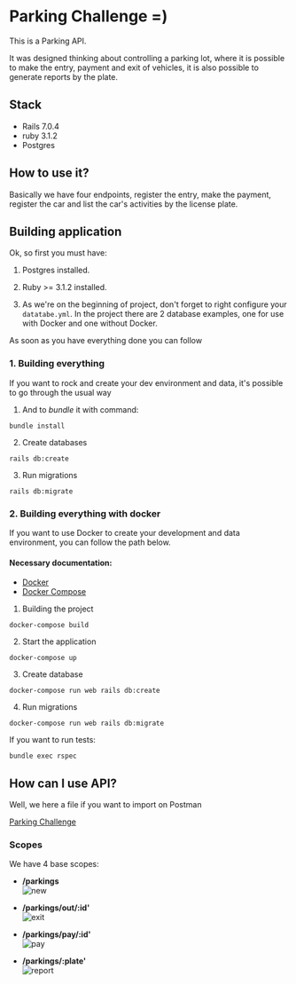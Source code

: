 # Parking Challenge =)

This is a Parking API.

It was designed thinking about controlling a parking lot, where it is possible to make the entry, payment and exit of vehicles, it is also possible to generate reports by the plate.

## Stack

- Rails 7.0.4
- ruby 3.1.2
- Postgres

## How to use it?

Basically we have four endpoints, register the entry, make the payment, register the car and list the car's activities by the license plate.

## Building application

Ok, so first you must have:

1. Postgres installed.

2. Ruby >= 3.1.2 installed.

3. As we're on the beginning of project, don't forget to right configure your `datatabe.yml`. In the project there are 2 database examples, one for use with Docker and one without Docker.

As soon as you have everything done you can follow


### 1. Building everything

If you want to rock and create your dev environment and data, it's possible to go through the usual way

1. And to *bundle* it with command:
```
bundle install
```

2. Create databases
```
rails db:create
```

3. Run migrations
```
rails db:migrate
```

### 2. Building everything with docker

If you want to use Docker to create your development and data environment, you can follow the path below.

#### Necessary documentation:
- [Docker](https://docs.docker.com/engine/install/ubuntu/)
- [Docker Compose](https://docs.docker.com/compose/install/)

1. Building the project
```
docker-compose build
```

2. Start the application
```
docker-compose up
```

3. Create database
```
docker-compose run web rails db:create
```

4. Run migrations
```
docker-compose run web rails db:migrate
```

If you want to run tests: 
```
bundle exec rspec
```

## How can I use API?

Well, we here a file if you want to import on Postman

[Parking Challenge](https://github.com/fabriciobonjorno/parking-challenge/files/9946546/Parking.Challenge.postman_collection.zip)

### Scopes

We have 4 base scopes: 
- **/parkings** <br>
  ![new](https://user-images.githubusercontent.com/28460996/200188752-2e8ccc89-ab52-4b19-8ae2-0c8f0ff56742.png)

- **/parkings/out/:id'** <br>
  ![exit](https://user-images.githubusercontent.com/28460996/200188768-626da579-c48f-4a92-a3a7-17981aaf8438.png)
  
- **/parkings/pay/:id'** <br>
  ![pay](https://user-images.githubusercontent.com/28460996/200188800-8cda8fe5-a8c8-4651-bb6a-0e6cd0bb1a2f.png)
  
- **/parkings/:plate'** <br>
  ![report](https://user-images.githubusercontent.com/28460996/200188784-18dc064f-5a2c-4a20-a642-03f45e47d4e3.png)

